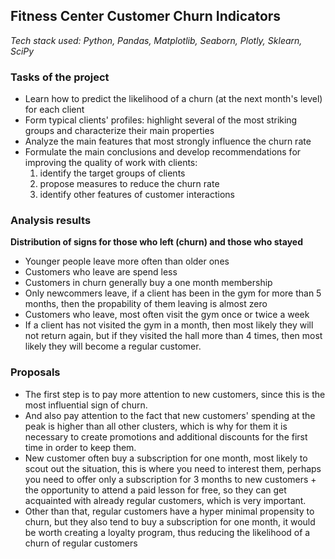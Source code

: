 ## Fitness Center Customer Churn Indicators

*Tech stack used: Python, Pandas, Matplotlib, Seaborn, Plotly, Sklearn, SciPy*

### Tasks of the project

* Learn how to predict the likelihood of a churn (at the next month's level) for each client
* Form typical clients' profiles: highlight several of the most striking groups and characterize their main properties
* Analyze the main features that most strongly influence the churn rate
* Formulate the main conclusions and develop recommendations for improving the quality of work with clients:
    1. identify the target groups of clients
    2. propose measures to reduce the churn rate
    3. identify other features of customer interactions

### Analysis results

**Distribution of signs for those who left (churn) and those who stayed**

* Younger people leave more often than older ones
* Customers who leave are spend less
* Customers in churn generally buy a one month membership
* Only newcommers leave, if a client has been in the gym for more than 5 months, then the propability of them leaving is almost zero
* Customers who leave, most often visit the gym once or twice a week
* If a client has not visited the gym in a month, then most likely they will not return again, but if they visited the hall more than 4 times, then most likely they will become a regular customer.

### Proposals

* The first step is to pay more attention to new customers, since this is the most influential sign of churn.
* And also pay attention to the fact that new customers' spending at the peak is higher than all other clusters, which is why for them it is necessary to create promotions and additional discounts for the first time in order to keep them.
* New customer often buy a subscription for one month, most likely to scout out the situation, this is where you need to interest them, perhaps you need to offer only a subscription for 3 months to new customers + the opportunity to attend a paid lesson for free, so they can get acquainted with already regular customers, which is very important.
* Other than that, regular customers have a hyper minimal propensity to churn, but they also tend to buy a subscription for one month, it would be worth creating a loyalty program, thus reducing the likelihood of a churn of regular customers
